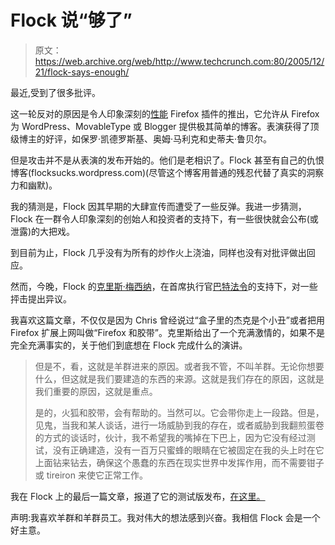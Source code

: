 # Flock 说“够了”

> 原文：<https://web.archive.org/web/http://www.techcrunch.com:80/2005/12/21/flock-says-enough/>

最近,受到了很多批评。

这一轮反对的原因是令人印象深刻的[性能](https://web.archive.org/web/20220328054154/http://performancing.com/firefox) Firefox 插件的推出，它允许从 Firefox 为 WordPress、MovableType 或 Blogger 提供极其简单的博客。表演获得了顶级博主的好评，如保罗·凯德罗斯基、奥姆·马利克和史蒂夫·鲁贝尔。

但是攻击并不是从表演的发布开始的。他们是老相识了。Flock 甚至有自己的仇恨博客(flocksucks.wordpress.com)(尽管这个博客用普通的残忍代替了真实的洞察力和幽默)。

我的猜测是，Flock 因其早期的大肆宣传而遭受了一些反弹。我进一步猜测，Flock 在一群令人印象深刻的创始人和投资者的支持下，有一些很快就会公布(或泄露)的大把戏。

到目前为止，Flock 几乎没有为所有的炒作火上浇油，同样也没有对批评做出回应。

然而，今晚，Flock 的[克里斯·梅西纳](https://web.archive.org/web/20220328054154/http://factoryjoe.com/blog/2005/12/21/revving-a-classic-cliche-2/)，在首席执行官[巴特法令](https://web.archive.org/web/20220328054154/http://www.decrem.com/bart/2005/12/go-chris/)的支持下，对一些抨击提出异议。

我喜欢这篇文章，不仅仅是因为 Chris 曾经说过“盒子里的杰克是个小丑”或者把用 Firefox 扩展上网叫做“Firefox 和胶带”。克里斯给出了一个充满激情的，如果不是完全充满事实的，关于他们到底想在 Flock 完成什么的演讲。

> 但是不，看，这就是羊群进来的原因。或者我不管，不叫羊群。无论你想要什么，但这就是我们要建造的东西的来源。这就是我们存在的原因，这就是我们重要的原因，这就是重点。
> 
> 是的，火狐和胶带，会有帮助的。当然可以。它会带你走上一段路。但是，见鬼，当我和某人谈话，进行一场威胁到我的存在，或者威胁到我翻煎蛋卷的方式的谈话时，伙计，我不希望我的嘴掉在下巴上，因为它没有经过测试，没有正确建造，没有一百万只蜜蜂的眼睛在它被固定在我的头上时在它上面钻来钻去，确保这个愚蠢的东西在现实世界中发挥作用，而不需要钳子或 tireiron 来使它正常工作。

我在 Flock 上的最后一篇文章，报道了它的测试版发布，[在这里。](https://web.archive.org/web/20220328054154/http://www.beta.techcrunch.com/2005/10/20/flock-is-launching-publicly-today/)

声明:我喜欢羊群和羊群员工。我对伟大的想法感到兴奋。我相信 Flock 会是一个好主意。